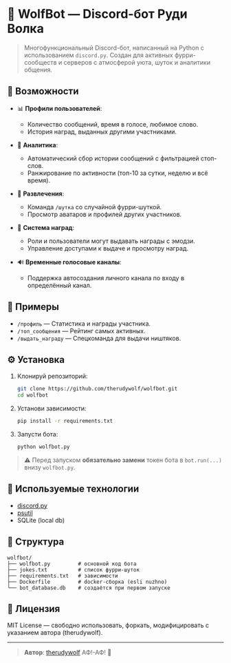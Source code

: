 # 🐺 WolfBot — Discord-бот Руди Волка

> Многофункциональный Discord-бот, написанный на Python с использованием `discord.py`. Создан для активных фурри-сообществ и серверов с атмосферой уюта, шуток и аналитики общения.

## 📆 Возможности

- 📊 **Профили пользователей**:

  - Количество сообщений, время в голосе, любимое слово.
  - История наград, выданных другими участниками.

- 🧠 **Аналитика**:

  - Автоматический сбор истории сообщений с фильтрацией стоп-слов.
  - Ранжирование по активности (топ-10 за сутки, неделю и всё время).

- 🐾 **Развлечения**:

  - Команда `/шутка` со случайной фурри-шуткой.
  - Просмотр аватаров и профилей других участников.

- 🏅 **Система наград**:

  - Роли и пользователи могут выдавать награды с эмодзи.
  - Управление доступами к выдаче и просмотру наград.

- 🔊 **Временные голосовые каналы**:

  - Поддержка автосоздания личного канала по входу в определённый канал.

## 📸 Примеры

- `/профиль` — Статистика и награды участника.
- `/топ_сообщения` — Рейтинг самых активных.
- `/выдать_награду` — Спецкоманда для выдачи ништяков.

## ⚙️ Установка

1. Клонируй репозиторий:

   ```bash
   git clone https://github.com/therudywolf/wolfbot.git
   cd wolfbot
   ```

2. Установи зависимости:

   ```bash
   pip install -r requirements.txt
   ```

3. Запусти бота:

   ```bash
   python wolfbot.py
   ```

> ⚠️ Перед запуском **обязательно замени** токен бота в `bot.run(...)` внизу `wolfbot.py`.

## 🐍 Используемые технологии

- [discord.py](https://github.com/Rapptz/discord.py)
- [psutil](https://github.com/giampaolo/psutil)
- SQLite (local db)

## 📁 Структура

```
wolfbot/
├── wolfbot.py         # основной код бота
├── jokes.txt          # список фурри-шуток
├── requirements.txt   # зависимости
├── Dockerfile         # docker-сборка (esli nuzhno)
└── bot_database.db    # создаётся при первом запуске
```

## 📜 Лицензия

MIT License — свободно использовать, форкать, модифицировать с указанием автора (therudywolf).

---

> **Автор**: [therudywolf](https://github.com/therudywolf)
> АФ!-АФ! 🐺
